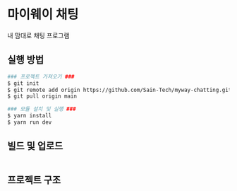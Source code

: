 # 마이웨이 채팅

내 맘대로 채팅 프로그램

## 실행 방법

```sh
### 프로젝트 가져오기 ###
$ git init
$ git remote add origin https://github.com/Sain-Tech/myway-chatting.git
$ git pull origin main

### 모듈 설치 및 실행 ###
$ yarn install
$ yarn run dev
```

## 빌드 및 업로드

```sh

```

## 프로젝트 구조

```sh

```
